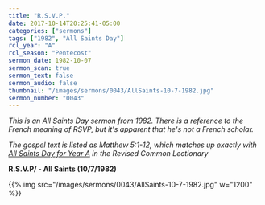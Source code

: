 ```yaml
---
title: "R.S.V.P."
date: 2017-10-14T20:25:41-05:00
categories: ["sermons"]
tags: ["1982", "All Saints Day"]
rcl_year: "A"
rcl_season: "Pentecost"
sermon_date: 1982-10-07
sermon_scan: true
sermon_text: false
sermon_audio: false
thumbnail: "/images/sermons/0043/AllSaints-10-7-1982.jpg"
sermon_number: "0043"
---
```

_This is an All Saints Day sermon from 1982. There is a reference to the French meaning of RSVP, but it's apparent that he's not a French scholar._

<!--more-->

_The gospel text is listed as Matthew 5:1-12, which matches up exactly with [All Saints Day for Year A](https://lectionary.library.vanderbilt.edu/texts.php?id=166) in the Revised Common Lectionary_

**R.S.V.P/ - All Saints (10/7/1982)**

{{% img src="/images/sermons/0043/AllSaints-10-7-1982.jpg" w="1200" %}}
